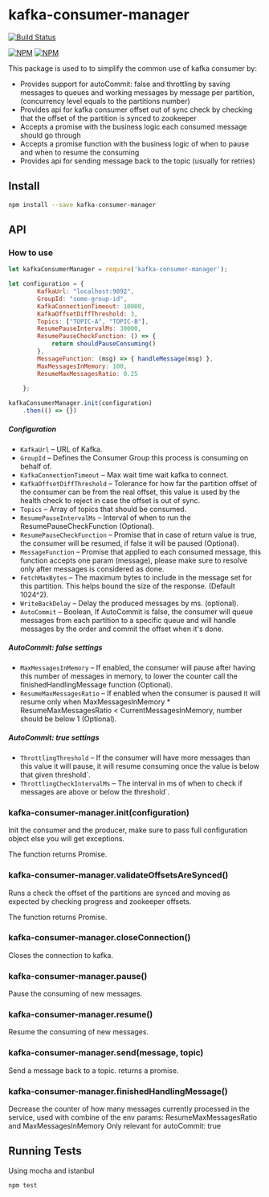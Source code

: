 # kafka-consumer-manager

[![Build Status](https://travis-ci.org/enudler/kafka-consumer-manager.svg?branch=master)](https://travis-ci.org/enudler/kafka-consumer-manager)

[![NPM](https://nodei.co/npm/kafka-consumer-manager.png?downloads=true&downloadRank=true&stars=true)](https://nodei.co/npm/kafka-consumer-manager/)
[![NPM](https://nodei.co/npm-dl/kafka-consumer-manager.png?months=1)](https://nodei.co/npm/kafka-consumer-manager/)

This package is used to to simplify the common use of kafka consumer by:
* Provides support for autoCommit: false and throttling by saving messages to queues and working messages by message per partition, (concurrency level equals to the partitions number)
* Provides api for kafka consumer offset out of sync check by checking that the offset of the partition is synced to zookeeper
* Accepts a promise with the business logic each consumed message should go through
* Accepts a promise function with the business logic of when to pause and when to resume the consuming
* Provides api for sending message back to the topic (usually for retries)


## Install
```bash
npm install --save kafka-consumer-manager
```

## API

### How to use

```js
let kafkaConsumerManager = require('kafka-consumer-manager');
```

```js
let configuration = {
        KafkaUrl: "localhost:9092",
        GroupId: "some-group-id",
        KafkaConnectionTimeout: 10000,
        KafkaOffsetDiffThreshold: 3,
        Topics: ["TOPIC-A", "TOPIC-B"],
        ResumePauseIntervalMs: 30000,
        ResumePauseCheckFunction: () => {
            return shouldPauseConsuming()
        },
        MessageFunction: (msg) => { handleMessage(msg) },
        MaxMessagesInMemory: 100,
        ResumeMaxMessagesRatio: 0.25
        
    };

```

```js   
kafkaConsumerManager.init(configuration)
    .then(() => {})
```
##### Configuration

* `KafkaUrl` &ndash; URL of Kafka.
* `GroupId` &ndash; Defines the Consumer Group this process is consuming on behalf of.
* `KafkaConnectionTimeout` &ndash; Max wait time wait kafka to connect.
* `KafkaOffsetDiffThreshold` &ndash; Tolerance for how far the partition offset of the consumer can be from the real offset, this value is used by the health check to reject in case the offset is out of sync.
* `Topics` &ndash; Array of topics that should be consumed.
* `ResumePauseIntervalMs` &ndash; Interval of when to run the ResumePauseCheckFunction (Optional).
* `ResumePauseCheckFunction` &ndash; Promise that in case of return value is true, the consumer will be resumed, if false it will be paused (Optional).
* `MessageFunction` &ndash; Promise that applied to each consumed message, this function accepts one param (message), please make sure to resolve only after messages is considered as done.
* `FetchMaxBytes` &ndash; The maximum bytes to include in the message set for this partition. This helps bound the size of the response. (Default 1024^2).
* `WriteBackDelay` &ndash; Delay the produced messages by ms. (optional).
* `AutoCommit` &ndash; Boolean, If AutoCommit is false, the consumer will queue messages from each partition to a specific queue and will handle messages by the order and commit the offset when it's done.

##### AutoCommit: false settings

* `MaxMessagesInMemory` &ndash; If enabled, the consumer will pause after having this number of messages in memory, to lower the counter call the finishedHandlingMessage function (Optional).
* `ResumeMaxMessagesRatio` &ndash; If enabled when the consumer is paused it will resume only when MaxMessagesInMemory * ResumeMaxMessagesRatio < CurrentMessagesInMemory, number should be below 1 (Optional).

##### AutoCommit: true settings

* `ThrottlingThreshold` &ndash; If the consumer will have more messages than this value it will pause, it will resume consuming once the value is below that given threshold`.
* `ThrottlingCheckIntervalMs` &ndash; The interval in ms of when to check if messages are above or below the threshold`.

### kafka-consumer-manager.init(configuration)

Init the consumer and the producer, make sure to pass full configuration object else you will get exceptions.

The function returns Promise.

### kafka-consumer-manager.validateOffsetsAreSynced()

Runs a check the offset of the partitions are synced and moving as expected by checking progress and zookeeper offsets.

The function returns Promise.

### kafka-consumer-manager.closeConnection()

Closes the connection to kafka.

### kafka-consumer-manager.pause()

Pause the consuming of new messages.

### kafka-consumer-manager.resume()

Resume the consuming of new messages.

### kafka-consumer-manager.send(message, topic)

Send a message back to a topic. returns a promise.

### kafka-consumer-manager.finishedHandlingMessage()

Decrease the counter of how many messages currently processed in the service, used with combine of the env params: ResumeMaxMessagesRatio and MaxMessagesInMemory
Only relevant for autoCommit: true

## Running Tests
Using mocha and istanbul 
```bash
npm test
```